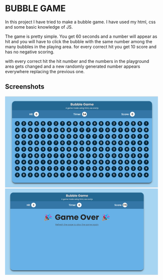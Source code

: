 
# BUBBLE GAME

In this project I have tried to make a bubble game. I have used my html, css and some basic knowledge of JS. 


The game is pretty simple. You get 60 seconds and a number will appear as hit and you will have to click the bubble with the same number among the many bubbles in the playing area. for every correct hit you get 10 score and has no negative scoring. 

with every correct hit the hit number and the numbers in the playground area gets changed and a new randomly generated number appears everywhere replacing the previous one.



## Screenshots

![App Screenshot](https://github.com/nischal108/bubble_game/blob/main/screenshots/Screenshot%202023-08-13%20202923.png?raw=true)
![App Screenshot](https://github.com/nischal108/bubble_game/blob/main/screenshots/Screenshot%202023-08-13%20202838.png?raw=true)